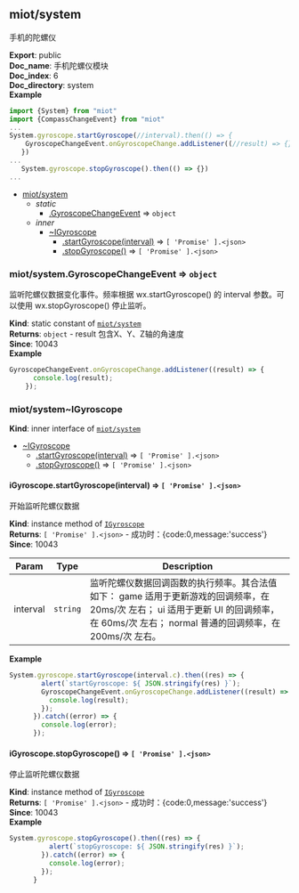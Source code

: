 <a name="module_miot/system"></a>

## miot/system
手机的陀螺仪

**Export**: public  
**Doc_name**: 手机陀螺仪模块  
**Doc_index**: 6  
**Doc_directory**: system  
**Example**  
```js
import {System} from "miot"
import {CompassChangeEvent} from "miot"
...
System.gyroscope.startGyroscope(//interval).then(() => {
    GyroscopeChangeEvent.onGyroscopeChange.addListener((//result) => {});
   })
...
   System.gyroscope.stopGyroscope().then(() => {})
...
```

* [miot/system](#module_miot/system)
    * _static_
        * [.GyroscopeChangeEvent](#module_miot/system.GyroscopeChangeEvent) ⇒ <code>object</code>
    * _inner_
        * [~IGyroscope](#module_miot/system..IGyroscope)
            * [.startGyroscope(interval)](#module_miot/system..IGyroscope+startGyroscope) ⇒ <code>[ &#x27;Promise&#x27; ].&lt;json&gt;</code>
            * [.stopGyroscope()](#module_miot/system..IGyroscope+stopGyroscope) ⇒ <code>[ &#x27;Promise&#x27; ].&lt;json&gt;</code>

<a name="module_miot/system.GyroscopeChangeEvent"></a>

### miot/system.GyroscopeChangeEvent ⇒ <code>object</code>
监听陀螺仪数据变化事件。频率根据 wx.startGyroscope() 的 interval 参数。可以使用 wx.stopGyroscope() 停止监听。

**Kind**: static constant of [<code>miot/system</code>](#module_miot/system)  
**Returns**: <code>object</code> - result 包含X、Y、Z轴的角速度  
**Since**: 10043  
**Example**  
```js
GyroscopeChangeEvent.onGyroscopeChange.addListener((result) => {
      console.log(result);
    });
```
<a name="module_miot/system..IGyroscope"></a>

### miot/system~IGyroscope
**Kind**: inner interface of [<code>miot/system</code>](#module_miot/system)  

* [~IGyroscope](#module_miot/system..IGyroscope)
    * [.startGyroscope(interval)](#module_miot/system..IGyroscope+startGyroscope) ⇒ <code>[ &#x27;Promise&#x27; ].&lt;json&gt;</code>
    * [.stopGyroscope()](#module_miot/system..IGyroscope+stopGyroscope) ⇒ <code>[ &#x27;Promise&#x27; ].&lt;json&gt;</code>

<a name="module_miot/system..IGyroscope+startGyroscope"></a>

#### iGyroscope.startGyroscope(interval) ⇒ <code>[ &#x27;Promise&#x27; ].&lt;json&gt;</code>
开始监听陀螺仪数据

**Kind**: instance method of [<code>IGyroscope</code>](#module_miot/system..IGyroscope)  
**Returns**: <code>[ &#x27;Promise&#x27; ].&lt;json&gt;</code> - 成功时：{code:0,message:'success'}  
**Since**: 10043  

| Param | Type | Description |
| --- | --- | --- |
| interval | <code>string</code> | 监听陀螺仪数据回调函数的执行频率。其合法值如下： game 适用于更新游戏的回调频率，在 20ms/次 左右； ui 适用于更新 UI 的回调频率，在 60ms/次 左右； normal 普通的回调频率，在 200ms/次 左右。 |

**Example**  
```js
System.gyroscope.startGyroscope(interval.c).then((res) => {
        alert(`startGyroscope: ${ JSON.stringify(res) }`);
        GyroscopeChangeEvent.onGyroscopeChange.addListener((result) => {
          console.log(result);
        });
      }).catch((error) => {
        console.log(error);
      });
```
<a name="module_miot/system..IGyroscope+stopGyroscope"></a>

#### iGyroscope.stopGyroscope() ⇒ <code>[ &#x27;Promise&#x27; ].&lt;json&gt;</code>
停止监听陀螺仪数据

**Kind**: instance method of [<code>IGyroscope</code>](#module_miot/system..IGyroscope)  
**Returns**: <code>[ &#x27;Promise&#x27; ].&lt;json&gt;</code> - 成功时：{code:0,message:'success'}  
**Since**: 10043  
**Example**  
```js
System.gyroscope.stopGyroscope().then((res) => {
          alert(`stopGyroscope: ${ JSON.stringify(res) }`);
        }).catch((error) => {
          console.log(error);
        });
      }
```
